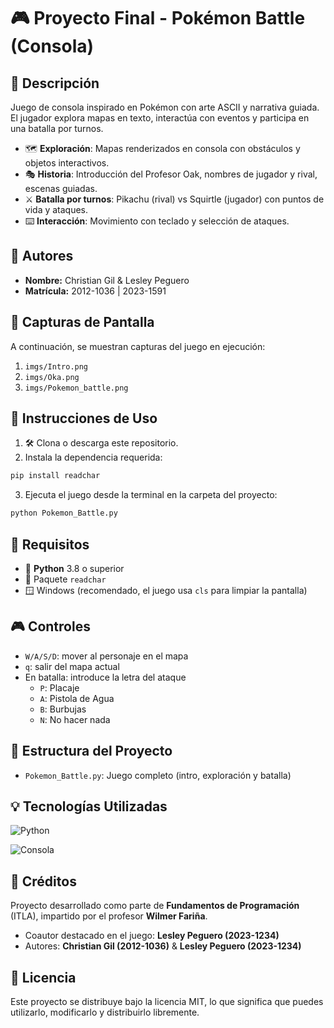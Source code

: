 # 🎮 Proyecto Final - Pokémon Battle (Consola)

## 📝 Descripción
Juego de consola inspirado en Pokémon con arte ASCII y narrativa guiada. El jugador explora mapas en texto, interactúa con eventos y participa en una batalla por turnos.
- 🗺️ **Exploración**: Mapas renderizados en consola con obstáculos y objetos interactivos.
- 🎭 **Historia**: Introducción del Profesor Oak, nombres de jugador y rival, escenas guiadas.
- ⚔️ **Batalla por turnos**: Pikachu (rival) vs Squirtle (jugador) con puntos de vida y ataques.
- ⌨️ **Interacción**: Movimiento con teclado y selección de ataques.

## 👤 Autores
- **Nombre:** Christian Gil & Lesley Peguero
- **Matrícula:** 2012-1036 | 2023-1591

## 📸 Capturas de Pantalla
A continuación, se muestran capturas del juego en ejecución:

1. `imgs/Intro.png`
2. `imgs/Oka.png`
3. `imgs/Pokemon_battle.png`


## 🚀 Instrucciones de Uso
1. 🛠️ Clona o descarga este repositorio.
2. Instala la dependencia requerida:
```bash
pip install readchar
```
3. Ejecuta el juego desde la terminal en la carpeta del proyecto:
```bash
python Pokemon_Battle.py
```

## 🔧 Requisitos
- 🐍 **Python** 3.8 o superior
- 🧩 Paquete `readchar`
- 🪟 Windows (recomendado, el juego usa `cls` para limpiar la pantalla)

## 🎮 Controles
- `W/A/S/D`: mover al personaje en el mapa
- `q`: salir del mapa actual
- En batalla: introduce la letra del ataque
  - `P`: Placaje
  - `A`: Pistola de Agua
  - `B`: Burbujas
  - `N`: No hacer nada

## 📂 Estructura del Proyecto
- `Pokemon_Battle.py`: Juego completo (intro, exploración y batalla)

## 💡 Tecnologías Utilizadas
![Python](https://img.shields.io/badge/Python-3.8%2B-3776AB?style=for-the-badge&logo=python&logoColor=white)

![Consola](https://img.shields.io/badge/Console-App-000000?style=for-the-badge)

## 🙏 Créditos
Proyecto desarrollado como parte de **Fundamentos de Programación** (ITLA), impartido por el profesor **Wilmer Fariña**.

- Coautor destacado en el juego: **Lesley Peguero (2023-1234)**
- Autores: **Christian Gil (2012-1036)** & **Lesley Peguero (2023-1234)**

## 📄 Licencia
Este proyecto se distribuye bajo la licencia MIT, lo que significa que puedes utilizarlo, modificarlo y distribuirlo libremente.